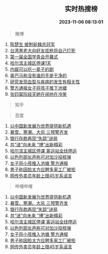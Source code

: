 <div align="center"><h2>实时热搜榜</h2><h4>2023-11-06 08:13:01</h4></div>

> 微博  

1. [陈楚生 披荆斩棘总冠军](https://s.weibo.com/weibo?q=%E9%99%88%E6%A5%9A%E7%94%9F%20%E6%8A%AB%E8%8D%86%E6%96%A9%E6%A3%98%E6%80%BB%E5%86%A0%E5%86%9B&t=31&band_rank=1&Refer=top)<br />
2. [台湾黑老大向好友炫枪将自己打死](https://s.weibo.com/weibo?q=%23%E5%8F%B0%E6%B9%BE%E9%BB%91%E8%80%81%E5%A4%A7%E5%90%91%E5%A5%BD%E5%8F%8B%E7%82%AB%E6%9E%AA%E5%B0%86%E8%87%AA%E5%B7%B1%E6%89%93%E6%AD%BB%23&t=31&band_rank=2&Refer=top)<br />
3. [第一届全国学青会开幕式](https://s.weibo.com/weibo?q=%23%E7%AC%AC%E4%B8%80%E5%B1%8A%E5%85%A8%E5%9B%BD%E5%AD%A6%E9%9D%92%E4%BC%9A%E5%BC%80%E5%B9%95%E5%BC%8F%23&t=31&band_rank=3&Refer=top)<br />
4. [哈尔滨主城区停课1天](https://s.weibo.com/weibo?q=%23%E5%93%88%E5%B0%94%E6%BB%A8%E4%B8%BB%E5%9F%8E%E5%8C%BA%E5%81%9C%E8%AF%BE1%E5%A4%A9%23&t=31&band_rank=4&Refer=top)<br />
5. [内娱可以吃一辈子的剧](https://s.weibo.com/weibo?q=%E5%86%85%E5%A8%B1%E5%8F%AF%E4%BB%A5%E5%90%83%E4%B8%80%E8%BE%88%E5%AD%90%E7%9A%84%E5%89%A7&t=31&band_rank=5&Refer=top)<br />
6. [奥巴马称没有谁的手是干净的](https://s.weibo.com/weibo?q=%23%E5%A5%A5%E5%B7%B4%E9%A9%AC%E7%A7%B0%E6%B2%A1%E6%9C%89%E8%B0%81%E7%9A%84%E6%89%8B%E6%98%AF%E5%B9%B2%E5%87%80%E7%9A%84%23&t=31&band_rank=6&Refer=top)<br />
7. [研究发现血型与疾病的发生有相关性](https://s.weibo.com/weibo?q=%23%E7%A0%94%E7%A9%B6%E5%8F%91%E7%8E%B0%E8%A1%80%E5%9E%8B%E4%B8%8E%E7%96%BE%E7%97%85%E7%9A%84%E5%8F%91%E7%94%9F%E6%9C%89%E7%9B%B8%E5%85%B3%E6%80%A7%23&t=31&band_rank=7&Refer=top)<br />
8. [警方通报女子将孩子推下池塘](https://s.weibo.com/weibo?q=%23%E8%AD%A6%E6%96%B9%E9%80%9A%E6%8A%A5%E5%A5%B3%E5%AD%90%E5%B0%86%E5%AD%A9%E5%AD%90%E6%8E%A8%E4%B8%8B%E6%B1%A0%E5%A1%98%23&t=31&band_rank=8&Refer=top)<br />
9. [张钧甯阮经天她在闹他在冷笑](https://s.weibo.com/weibo?q=%23%E5%BC%A0%E9%92%A7%E7%94%AF%E9%98%AE%E7%BB%8F%E5%A4%A9%E5%A5%B9%E5%9C%A8%E9%97%B9%E4%BB%96%E5%9C%A8%E5%86%B7%E7%AC%91%23&t=31&band_rank=9&Refer=top)<br />

> 知乎  


> 百度  

1. [以中国新发展为世界提供新机遇](https://www.baidu.com/s?wd=%E4%BB%A5%E4%B8%AD%E5%9B%BD%E6%96%B0%E5%8F%91%E5%B1%95%E4%B8%BA%E4%B8%96%E7%95%8C%E6%8F%90%E4%BE%9B%E6%96%B0%E6%9C%BA%E9%81%87&sa=fyb_news&rsv_dl=fyb_news)<br />
2. [暴雪、寒潮、大风 三预警齐发](https://www.baidu.com/s?wd=%E6%9A%B4%E9%9B%AA%E3%80%81%E5%AF%92%E6%BD%AE%E3%80%81%E5%A4%A7%E9%A3%8E+%E4%B8%89%E9%A2%84%E8%AD%A6%E9%BD%90%E5%8F%91&sa=fyb_news&rsv_dl=fyb_news)<br />
3. [银行存款再现“失踪”谜局](https://www.baidu.com/s?wd=%E9%93%B6%E8%A1%8C%E5%AD%98%E6%AC%BE%E5%86%8D%E7%8E%B0%E2%80%9C%E5%A4%B1%E8%B8%AA%E2%80%9D%E8%B0%9C%E5%B1%80&sa=fyb_news&rsv_dl=fyb_news)<br />
4. [共“进”向未来 “博”出新精彩](https://www.baidu.com/s?wd=%E5%85%B1%E2%80%9C%E8%BF%9B%E2%80%9D%E5%90%91%E6%9C%AA%E6%9D%A5+%E2%80%9C%E5%8D%9A%E2%80%9D%E5%87%BA%E6%96%B0%E7%B2%BE%E5%BD%A9&sa=fyb_news&rsv_dl=fyb_news)<br />
5. [哈尔滨主城区停课 客运站全线停运](https://www.baidu.com/s?wd=%E5%93%88%E5%B0%94%E6%BB%A8%E4%B8%BB%E5%9F%8E%E5%8C%BA%E5%81%9C%E8%AF%BE+%E5%AE%A2%E8%BF%90%E7%AB%99%E5%85%A8%E7%BA%BF%E5%81%9C%E8%BF%90&sa=fyb_news&rsv_dl=fyb_news)<br />
6. [以色列部长声称可对加沙投核弹](https://www.baidu.com/s?wd=%E4%BB%A5%E8%89%B2%E5%88%97%E9%83%A8%E9%95%BF%E5%A3%B0%E7%A7%B0%E5%8F%AF%E5%AF%B9%E5%8A%A0%E6%B2%99%E6%8A%95%E6%A0%B8%E5%BC%B9&sa=fyb_news&rsv_dl=fyb_news)<br />
7. [女子将小孩推入池塘 警方通报](https://www.baidu.com/s?wd=%E5%A5%B3%E5%AD%90%E5%B0%86%E5%B0%8F%E5%AD%A9%E6%8E%A8%E5%85%A5%E6%B1%A0%E5%A1%98+%E8%AD%A6%E6%96%B9%E9%80%9A%E6%8A%A5&sa=fyb_news&rsv_dl=fyb_news)<br />
8. [男子称因脸太方应聘多家工厂被拒](https://www.baidu.com/s?wd=%E7%94%B7%E5%AD%90%E7%A7%B0%E5%9B%A0%E8%84%B8%E5%A4%AA%E6%96%B9%E5%BA%94%E8%81%98%E5%A4%9A%E5%AE%B6%E5%B7%A5%E5%8E%82%E8%A2%AB%E6%8B%92&sa=fyb_news&rsv_dl=fyb_news)<br />
9. [网传外卖员年龄上限45岁系谣言](https://www.baidu.com/s?wd=%E7%BD%91%E4%BC%A0%E5%A4%96%E5%8D%96%E5%91%98%E5%B9%B4%E9%BE%84%E4%B8%8A%E9%99%9045%E5%B2%81%E7%B3%BB%E8%B0%A3%E8%A8%80&sa=fyb_news&rsv_dl=fyb_news)<br />

> 哔哩哔哩  

1. [以中国新发展为世界提供新机遇](https://www.baidu.com/s?wd=%E4%BB%A5%E4%B8%AD%E5%9B%BD%E6%96%B0%E5%8F%91%E5%B1%95%E4%B8%BA%E4%B8%96%E7%95%8C%E6%8F%90%E4%BE%9B%E6%96%B0%E6%9C%BA%E9%81%87&sa=fyb_news&rsv_dl=fyb_news)<br />
2. [暴雪、寒潮、大风 三预警齐发](https://www.baidu.com/s?wd=%E6%9A%B4%E9%9B%AA%E3%80%81%E5%AF%92%E6%BD%AE%E3%80%81%E5%A4%A7%E9%A3%8E+%E4%B8%89%E9%A2%84%E8%AD%A6%E9%BD%90%E5%8F%91&sa=fyb_news&rsv_dl=fyb_news)<br />
3. [银行存款再现“失踪”谜局](https://www.baidu.com/s?wd=%E9%93%B6%E8%A1%8C%E5%AD%98%E6%AC%BE%E5%86%8D%E7%8E%B0%E2%80%9C%E5%A4%B1%E8%B8%AA%E2%80%9D%E8%B0%9C%E5%B1%80&sa=fyb_news&rsv_dl=fyb_news)<br />
4. [共“进”向未来 “博”出新精彩](https://www.baidu.com/s?wd=%E5%85%B1%E2%80%9C%E8%BF%9B%E2%80%9D%E5%90%91%E6%9C%AA%E6%9D%A5+%E2%80%9C%E5%8D%9A%E2%80%9D%E5%87%BA%E6%96%B0%E7%B2%BE%E5%BD%A9&sa=fyb_news&rsv_dl=fyb_news)<br />
5. [哈尔滨主城区停课 客运站全线停运](https://www.baidu.com/s?wd=%E5%93%88%E5%B0%94%E6%BB%A8%E4%B8%BB%E5%9F%8E%E5%8C%BA%E5%81%9C%E8%AF%BE+%E5%AE%A2%E8%BF%90%E7%AB%99%E5%85%A8%E7%BA%BF%E5%81%9C%E8%BF%90&sa=fyb_news&rsv_dl=fyb_news)<br />
6. [以色列部长声称可对加沙投核弹](https://www.baidu.com/s?wd=%E4%BB%A5%E8%89%B2%E5%88%97%E9%83%A8%E9%95%BF%E5%A3%B0%E7%A7%B0%E5%8F%AF%E5%AF%B9%E5%8A%A0%E6%B2%99%E6%8A%95%E6%A0%B8%E5%BC%B9&sa=fyb_news&rsv_dl=fyb_news)<br />
7. [女子将小孩推入池塘 警方通报](https://www.baidu.com/s?wd=%E5%A5%B3%E5%AD%90%E5%B0%86%E5%B0%8F%E5%AD%A9%E6%8E%A8%E5%85%A5%E6%B1%A0%E5%A1%98+%E8%AD%A6%E6%96%B9%E9%80%9A%E6%8A%A5&sa=fyb_news&rsv_dl=fyb_news)<br />
8. [男子称因脸太方应聘多家工厂被拒](https://www.baidu.com/s?wd=%E7%94%B7%E5%AD%90%E7%A7%B0%E5%9B%A0%E8%84%B8%E5%A4%AA%E6%96%B9%E5%BA%94%E8%81%98%E5%A4%9A%E5%AE%B6%E5%B7%A5%E5%8E%82%E8%A2%AB%E6%8B%92&sa=fyb_news&rsv_dl=fyb_news)<br />
9. [网传外卖员年龄上限45岁系谣言](https://www.baidu.com/s?wd=%E7%BD%91%E4%BC%A0%E5%A4%96%E5%8D%96%E5%91%98%E5%B9%B4%E9%BE%84%E4%B8%8A%E9%99%9045%E5%B2%81%E7%B3%BB%E8%B0%A3%E8%A8%80&sa=fyb_news&rsv_dl=fyb_news)<br />
